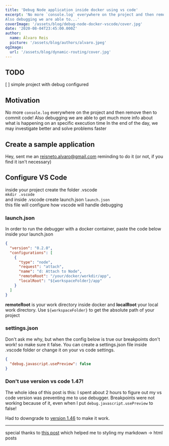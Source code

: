 ```yaml
---
title: 'Debug Node application inside docker using vs code'
excerpt: 'No more `console.log` everywhere on the project and then remove then to commit code!
Also debugging we are able to...'
coverImage: '/assets/blog/debug-node-docker-vscode/cover.jpg'
date: '2020-08-04T23:45:00.000Z'
author:
  name: Álvaro Reis
  picture: '/assets/blog/authors/alvaro.jpeg'
ogImage:
  url: '/assets/blog/dynamic-routing/cover.jpg'
---
```


## TODO

[ ] simple project with debug configured

## Motivation

No more `console.log` everywhere on the project and then remove then to commit code!
Also debugging we are able to get much more info about what is happening on an specific execution time
In the end of the day, we may investigate better and solve problems faster

## Create a sample application

Hey, sent me an <reisneto.alvaro@gmail.com> reminding to do it (or not, if you find it isn't necessary)

## Configure VS Code

inside your project create the folder .vscode  
`mkdir .vscode`  
and inside .vscode create launch.json
`launch.json`  
this file will configure how vscode will handle debugging

### launch.json

In order to run the debugger with a docker container, paste the code below inside your launch.json

```json
{
  "version": "0.2.0",
  "configurations": [
    {
      "type": "node",
      "request": "attach",
      "name": "d: Attach to Node",
      "remoteRoot": "/your/docker/workdir/app",
      "localRoot": "${workspaceFolder}/app"
    }
  ]
}
```

**remoteRoot** is your work directory inside docker and **localRoot** your local work directory. Use `${workspaceFolder}` to get the absolute path of your project

### settings.json

Don't ask me why, but when the config below is true our breakpoints don't work! so make sure it false. You can create a settings.json file inside .vscode folder or change it on your vs code settings.

```json
{
  "debug.javascript.usePreview": false
}
```

### Don't use version vs code 1.47!

The whole idea of this post is this: I spent about 2 hours to figure out my vs code version was preventing me to use debugger. Breakpoints were not working because of it, even when I put `debug.javascript.usePreview` to false!

Had to downgrade to [version 1.46](https://code.visualstudio.com/updates/v1_46) to make it work.

---

special thanks to [this post](https://tjaddison.com/blog/2019/08/styling-markdown-tailwind-gatsby/) which helped me to styling my markdown -> html posts
